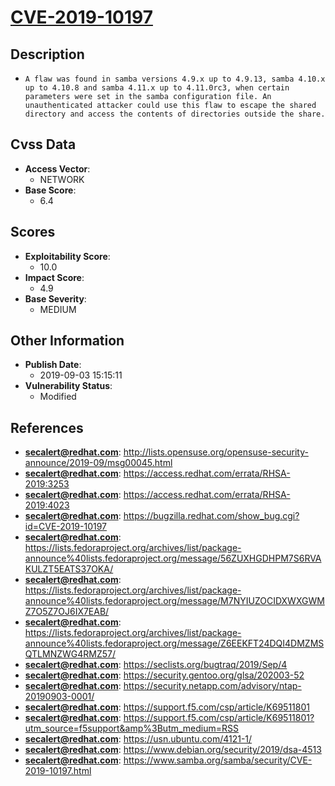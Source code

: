 
# [CVE-2019-10197](http://lists.opensuse.org/opensuse-security-announce/2019-09/msg00045.html)

## Description

- `A flaw was found in samba versions 4.9.x up to 4.9.13, samba 4.10.x up to 4.10.8 and samba 4.11.x up to 4.11.0rc3, when certain parameters were set in the samba configuration file. An unauthenticated attacker could use this flaw to escape the shared directory and access the contents of directories outside the share.`

## Cvss Data

- **Access Vector**:
  - NETWORK
- **Base Score**:
  - 6.4

## Scores

- **Exploitability Score**:
  - 10.0
- **Impact Score**:
  - 4.9
- **Base Severity**:
  - MEDIUM

## Other Information

- **Publish Date**:
  - 2019-09-03 15:15:11
- **Vulnerability Status**:
  - Modified

## References

- **secalert@redhat.com**: http://lists.opensuse.org/opensuse-security-announce/2019-09/msg00045.html
- **secalert@redhat.com**: https://access.redhat.com/errata/RHSA-2019:3253
- **secalert@redhat.com**: https://access.redhat.com/errata/RHSA-2019:4023
- **secalert@redhat.com**: https://bugzilla.redhat.com/show_bug.cgi?id=CVE-2019-10197
- **secalert@redhat.com**: https://lists.fedoraproject.org/archives/list/package-announce%40lists.fedoraproject.org/message/56ZUXHGDHPM7S6RVAKULZT5EATS37OKA/
- **secalert@redhat.com**: https://lists.fedoraproject.org/archives/list/package-announce%40lists.fedoraproject.org/message/M7NYIUZOCIDXWXGWMZ7O5Z7OJ6IX7EAB/
- **secalert@redhat.com**: https://lists.fedoraproject.org/archives/list/package-announce%40lists.fedoraproject.org/message/Z6EEKFT24DQI4DMZMSQTLMNZWG4RMZ57/
- **secalert@redhat.com**: https://seclists.org/bugtraq/2019/Sep/4
- **secalert@redhat.com**: https://security.gentoo.org/glsa/202003-52
- **secalert@redhat.com**: https://security.netapp.com/advisory/ntap-20190903-0001/
- **secalert@redhat.com**: https://support.f5.com/csp/article/K69511801
- **secalert@redhat.com**: https://support.f5.com/csp/article/K69511801?utm_source=f5support&amp%3Butm_medium=RSS
- **secalert@redhat.com**: https://usn.ubuntu.com/4121-1/
- **secalert@redhat.com**: https://www.debian.org/security/2019/dsa-4513
- **secalert@redhat.com**: https://www.samba.org/samba/security/CVE-2019-10197.html

